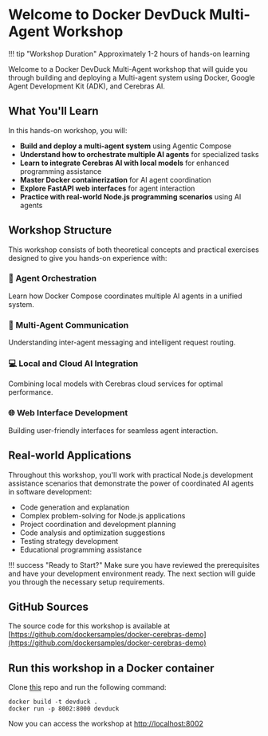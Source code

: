# Welcome to Docker DevDuck Multi-Agent Workshop

!!! tip "Workshop Duration"
    Approximately 1-2 hours of hands-on learning

Welcome to a Docker DevDuck Multi-Agent workshop that will guide you through building and deploying a Multi-agent system using Docker, Google Agent Development Kit (ADK), and Cerebras AI.

## What You'll Learn

In this hands-on workshop, you will:

- **Build and deploy a multi-agent system** using Agentic Compose
- **Understand how to orchestrate multiple AI agents** for specialized tasks  
- **Learn to integrate Cerebras AI with local models** for enhanced programming assistance
- **Master Docker containerization** for AI agent coordination
- **Explore FastAPI web interfaces** for agent interaction
- **Practice with real-world Node.js programming scenarios** using AI agents

## Workshop Structure

This workshop consists of both theoretical concepts and practical exercises designed to give you hands-on experience with:

### 🎼 Agent Orchestration
Learn how Docker Compose coordinates multiple AI agents in a unified system.

### 🤖 Multi-Agent Communication  
Understanding inter-agent messaging and intelligent request routing.

### 💻 Local and Cloud AI Integration
Combining local models with Cerebras cloud services for optimal performance.

### 🌐 Web Interface Development
Building user-friendly interfaces for seamless agent interaction.

## Real-world Applications

Throughout this workshop, you'll work with practical Node.js development assistance scenarios that demonstrate the power of coordinated AI agents in software development:

- Code generation and explanation
- Complex problem-solving for Node.js applications
- Project coordination and development planning  
- Code analysis and optimization suggestions
- Testing strategy development
- Educational programming assistance

!!! success "Ready to Start?"
    Make sure you have reviewed the prerequisites and have your development environment ready. The next section will guide you through the necessary setup requirements.

## GitHub Sources

The source code for this workshop is available at [https://github.com/dockersamples/docker-cerebras-demo](https://github.com/dockersamples/docker-cerebras-demo)


## Run this workshop in a Docker container

Clone [this](https://github.com/dockersamples/docker-cerebras-workshop) repo and run the following command: 

```
docker build -t devduck .
docker run -p 8002:8000 devduck
```

Now you can access the workshop at [http://localhost:8002](http://0.0.0.0:8002)
